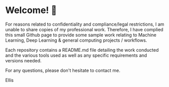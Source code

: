 # Welcome! 👋

For reasons related to confidentiality and compliance/legal restrictions, I am unable to share copies of my professional work. Therefore, I have complied this small Github page to provide some sample work relating to Machine Learning, Deep Learning & general computing projects / workflows.

Each repository contains a README.md file detailing the work conducted and the various tools used as well as any specific requirements and versions needed.

For any questions, please don't hesitate to contact me.

Ellis
